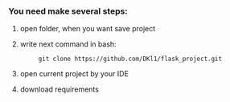 ### **You need make several steps:**
1. open folder, when you want save project
2. write next command in bash:

            git clone https://github.com/DKl1/flask_project.git
3. open current project by your IDE
4. download requirements